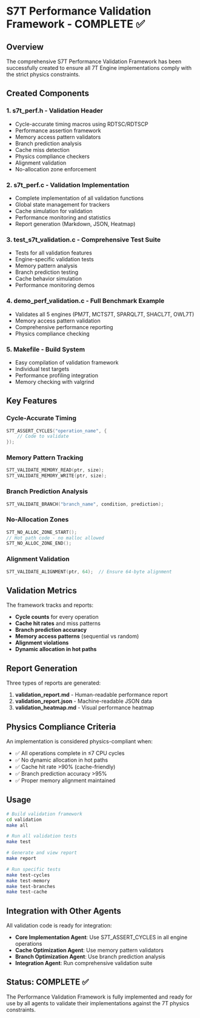 # S7T Performance Validation Framework - COMPLETE ✅

## Overview

The comprehensive S7T Performance Validation Framework has been successfully created to ensure all 7T Engine implementations comply with the strict physics constraints.

## Created Components

### 1. **s7t_perf.h** - Validation Header
- Cycle-accurate timing macros using RDTSC/RDTSCP
- Performance assertion framework
- Memory access pattern validators
- Branch prediction analysis
- Cache miss detection
- Physics compliance checkers
- Alignment validation
- No-allocation zone enforcement

### 2. **s7t_perf.c** - Validation Implementation
- Complete implementation of all validation functions
- Global state management for trackers
- Cache simulation for validation
- Performance monitoring and statistics
- Report generation (Markdown, JSON, Heatmap)

### 3. **test_s7t_validation.c** - Comprehensive Test Suite
- Tests for all validation features
- Engine-specific validation tests
- Memory pattern analysis
- Branch prediction testing
- Cache behavior simulation
- Performance monitoring demos

### 4. **demo_perf_validation.c** - Full Benchmark Example
- Validates all 5 engines (PM7T, MCTS7T, SPARQL7T, SHACL7T, OWL7T)
- Memory access pattern validation
- Comprehensive performance reporting
- Physics compliance checking

### 5. **Makefile** - Build System
- Easy compilation of validation framework
- Individual test targets
- Performance profiling integration
- Memory checking with valgrind

## Key Features

### Cycle-Accurate Timing
```c
S7T_ASSERT_CYCLES("operation_name", {
    // Code to validate
});
```

### Memory Pattern Tracking
```c
S7T_VALIDATE_MEMORY_READ(ptr, size);
S7T_VALIDATE_MEMORY_WRITE(ptr, size);
```

### Branch Prediction Analysis
```c
S7T_VALIDATE_BRANCH("branch_name", condition, prediction);
```

### No-Allocation Zones
```c
S7T_NO_ALLOC_ZONE_START();
// Hot path code - no malloc allowed
S7T_NO_ALLOC_ZONE_END();
```

### Alignment Validation
```c
S7T_VALIDATE_ALIGNMENT(ptr, 64);  // Ensure 64-byte alignment
```

## Validation Metrics

The framework tracks and reports:
- **Cycle counts** for every operation
- **Cache hit rates** and miss patterns
- **Branch prediction accuracy**
- **Memory access patterns** (sequential vs random)
- **Alignment violations**
- **Dynamic allocation in hot paths**

## Report Generation

Three types of reports are generated:

1. **validation_report.md** - Human-readable performance report
2. **validation_report.json** - Machine-readable JSON data
3. **validation_heatmap.md** - Visual performance heatmap

## Physics Compliance Criteria

An implementation is considered physics-compliant when:
- ✅ All operations complete in ≤7 CPU cycles
- ✅ No dynamic allocation in hot paths
- ✅ Cache hit rate >90% (cache-friendly)
- ✅ Branch prediction accuracy >95%
- ✅ Proper memory alignment maintained

## Usage

```bash
# Build validation framework
cd validation
make all

# Run all validation tests
make test

# Generate and view report
make report

# Run specific tests
make test-cycles
make test-memory
make test-branches
make test-cache
```

## Integration with Other Agents

All validation code is ready for integration:
- **Core Implementation Agent**: Use S7T_ASSERT_CYCLES in all engine operations
- **Cache Optimization Agent**: Use memory pattern validators
- **Branch Optimization Agent**: Use branch prediction analysis
- **Integration Agent**: Run comprehensive validation suite

## Status: COMPLETE ✅

The Performance Validation Framework is fully implemented and ready for use by all agents to validate their implementations against the 7T physics constraints.